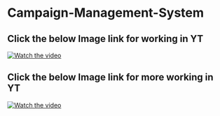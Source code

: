 # Campaign-Management-System

## Click the below Image link for working in YT
[![Watch the video](https://img.youtube.com/vi/uiERDQjuowU/maxresdefault.jpg)](https://www.youtube.com/watch?v=uiERDQjuowU)

## Click the below Image link for more working in YT
[![Watch the video](https://img.youtube.com/vi/UUQopcm8srg/hqdefault.jpg)](https://www.youtube.com/watch?v=UUQopcm8srg)
